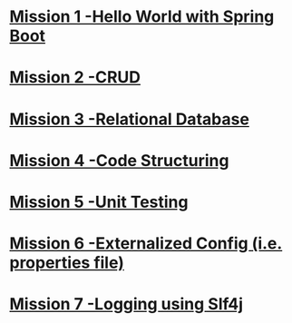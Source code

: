 # [Mission 1 -Hello World with Spring Boot](/mission1/README.md)
# [Mission 2 -CRUD](/mission2/README.md)
# [Mission 3 -Relational Database](/mission3/README.md)
# [Mission 4 -Code Structuring](/mission4/README.md)
# [Mission 5 -Unit Testing](/mission5/README.md)
# [Mission 6 -Externalized Config (i.e. properties file)](/mission6/README.md)
# [Mission 7 -Logging using Slf4j](/mission7/README.md)